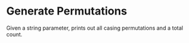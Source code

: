 # Generate Permutations
Given a string parameter, prints out all casing permutations and a total count.
